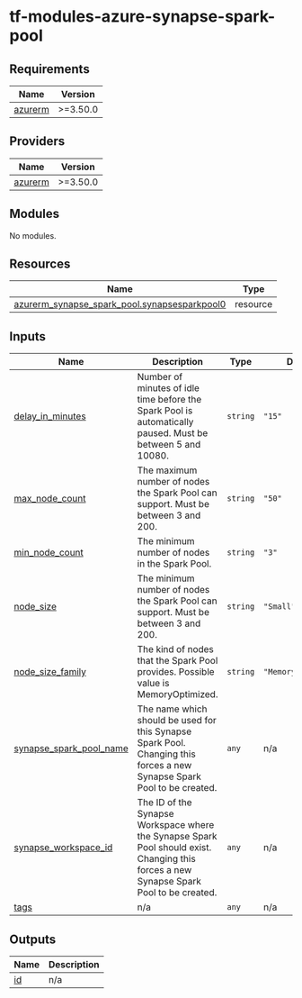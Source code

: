 # tf-modules-azure-synapse-spark-pool
<!-- BEGIN_TF_DOCS -->
## Requirements

| Name | Version |
|------|---------|
| <a name="requirement_azurerm"></a> [azurerm](#requirement\_azurerm) | >=3.50.0 |

## Providers

| Name | Version |
|------|---------|
| <a name="provider_azurerm"></a> [azurerm](#provider\_azurerm) | >=3.50.0 |

## Modules

No modules.

## Resources

| Name | Type |
|------|------|
| [azurerm_synapse_spark_pool.synapsesparkpool0](https://registry.terraform.io/providers/hashicorp/azurerm/latest/docs/resources/synapse_spark_pool) | resource |

## Inputs

| Name | Description | Type | Default | Required |
|------|-------------|------|---------|:--------:|
| <a name="input_delay_in_minutes"></a> [delay\_in\_minutes](#input\_delay\_in\_minutes) | Number of minutes of idle time before the Spark Pool is automatically paused. Must be between 5 and 10080. | `string` | `"15"` | no |
| <a name="input_max_node_count"></a> [max\_node\_count](#input\_max\_node\_count) | The maximum number of nodes the Spark Pool can support. Must be between 3 and 200. | `string` | `"50"` | no |
| <a name="input_min_node_count"></a> [min\_node\_count](#input\_min\_node\_count) | The minimum number of nodes in the Spark Pool. | `string` | `"3"` | no |
| <a name="input_node_size"></a> [node\_size](#input\_node\_size) | The minimum number of nodes the Spark Pool can support. Must be between 3 and 200. | `string` | `"Small"` | no |
| <a name="input_node_size_family"></a> [node\_size\_family](#input\_node\_size\_family) | The kind of nodes that the Spark Pool provides. Possible value is MemoryOptimized. | `string` | `"MemoryOptimized"` | no |
| <a name="input_synapse_spark_pool_name"></a> [synapse\_spark\_pool\_name](#input\_synapse\_spark\_pool\_name) | The name which should be used for this Synapse Spark Pool. Changing this forces a new Synapse Spark Pool to be created. | `any` | n/a | yes |
| <a name="input_synapse_workspace_id"></a> [synapse\_workspace\_id](#input\_synapse\_workspace\_id) | The ID of the Synapse Workspace where the Synapse Spark Pool should exist. Changing this forces a new Synapse Spark Pool to be created. | `any` | n/a | yes |
| <a name="input_tags"></a> [tags](#input\_tags) | n/a | `any` | n/a | yes |

## Outputs

| Name | Description |
|------|-------------|
| <a name="output_id"></a> [id](#output\_id) | n/a |
<!-- END_TF_DOCS -->